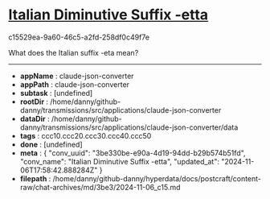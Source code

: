 # [Italian Diminutive Suffix -etta](https://claude.ai/chat/3be330be-e90a-4d19-94dd-b29b574b51fd)

c15529ea-9a60-46c5-a2fd-258df0c49f7e

What does the Italian suffix -eta mean?

---

* **appName** : claude-json-converter
* **appPath** : claude-json-converter
* **subtask** : [undefined]
* **rootDir** : /home/danny/github-danny/transmissions/src/applications/claude-json-converter
* **dataDir** : /home/danny/github-danny/transmissions/src/applications/claude-json-converter/data
* **tags** : ccc10.ccc20.ccc30.ccc40.ccc50
* **done** : [undefined]
* **meta** : {
  "conv_uuid": "3be330be-e90a-4d19-94dd-b29b574b51fd",
  "conv_name": "Italian Diminutive Suffix -etta",
  "updated_at": "2024-11-06T17:58:42.888284Z"
}
* **filepath** : /home/danny/github-danny/hyperdata/docs/postcraft/content-raw/chat-archives/md/3be3/2024-11-06_c15.md